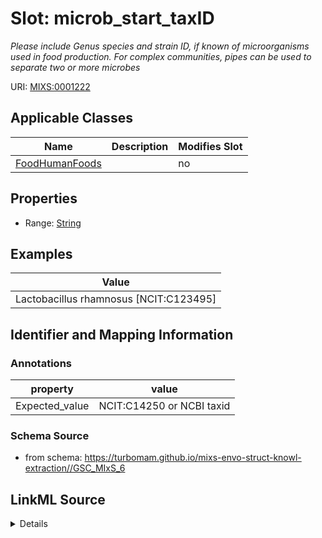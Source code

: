 # Slot: microb_start_taxID


_Please include Genus species and strain ID, if known of microorganisms used in food production. For complex communities, pipes can be used to separate two or more microbes_



URI: [MIXS:0001222](https://w3id.org/mixs/0001222)



<!-- no inheritance hierarchy -->




## Applicable Classes

| Name | Description | Modifies Slot |
| --- | --- | --- |
[FoodHumanFoods](FoodHumanFoods.md) |  |  no  |







## Properties

* Range: [String](String.md)






## Examples

| Value |
| --- |
| Lactobacillus rhamnosus [NCIT:C123495] |

## Identifier and Mapping Information





### Annotations

| property | value |
| --- | --- |
| Expected_value | NCIT:C14250 or NCBI taxid |



### Schema Source


* from schema: https://turbomam.github.io/mixs-envo-struct-knowl-extraction//GSC_MIxS_6




## LinkML Source

<details>
```yaml
name: microb_start_taxID
annotations:
  Expected_value:
    tag: Expected_value
    value: NCIT:C14250 or NCBI taxid
description: Please include Genus species and strain ID, if known of microorganisms
  used in food production. For complex communities, pipes can be used to separate
  two or more microbes
title: microbial starter NCBI taxonomy ID
notes:
- identifier
- microbial
- ncbi
- taxon
examples:
- value: Lactobacillus rhamnosus [NCIT:C123495]
from_schema: https://turbomam.github.io/mixs-envo-struct-knowl-extraction//GSC_MIxS_6
rank: 1000
string_serialization: '{termLabel} [{termID}]|{integer}'
slot_uri: MIXS:0001222
multivalued: false
alias: microb_start_taxID
domain_of:
- FoodHumanFoods
range: string
required: false
recommended: false

```
</details>